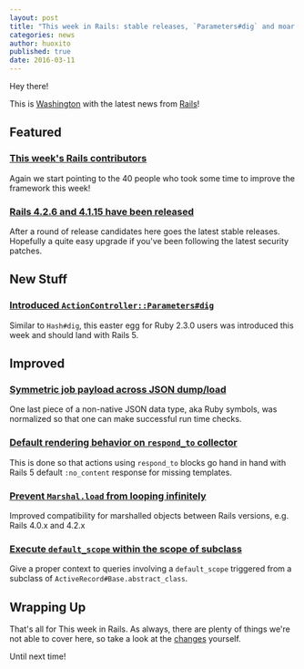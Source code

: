 ```yaml
---
layout: post
title: "This week in Rails: stable releases, `Parameters#dig` and moar awesome fixes"
categories: news
author: huoxito
published: true
date: 2016-03-11
---
```


Hey there!

This is [Washington](https://twitter.com/huoxito) with the latest news from [Rails](https://github.com/rails/rails)!

## Featured

### [This week's Rails contributors](http://contributors.rubyonrails.org/contributors/in-time-window/20160305-20160311)

Again we start pointing to the 40 people who took some time to improve the framework this week!

### [Rails 4.2.6 and 4.1.15 have been released](https://rubyonrails.org/2016/3/11/Rails-4-2-6-and-4-1-15-have-been-released)

After a round of release candidates here goes the latest stable releases. Hopefully a quite easy upgrade if you've been following the latest security patches.

## New Stuff

### [Introduced `ActionController::Parameters#dig`](https://github.com/rails/rails/commit/5cd2beb0135faf18c978507a4be272dfc1499bb8)

Similar to `Hash#dig`, this easter egg for Ruby 2.3.0 users was introduced this week and should land with Rails 5.

## Improved

### [Symmetric job payload across JSON dump/load](https://github.com/rails/rails/pull/24123)

One last piece of a non-native JSON data type, aka Ruby symbols, was normalized so that one can make successful run time checks.

### [Default rendering behavior on `respond_to` collector](https://github.com/rails/rails/pull/22854)

This is done so that actions using `respond_to` blocks go hand in hand with Rails 5 default `:no_content` response for missing templates.

### [Prevent `Marshal.load` from looping infinitely](https://github.com/rails/rails/pull/24150)

Improved compatibility for marshalled objects between Rails versions, e.g. Rails 4.0.x and 4.2.x

### [Execute `default_scope` within the scope of subclass](https://github.com/rails/rails/pull/23666)

Give a proper context to queries involving a `default_scope` triggered from a subclass of `ActiveRecord#Base.abstract_class`.

## Wrapping Up

That's all for This week in Rails. As always, there are plenty of things we're not able to cover here, so take a look at the [changes](https://github.com/rails/rails/compare/master@%7B2016-03-04%7D...@%7B2016-03-11%7D) yourself.

Until next time!
